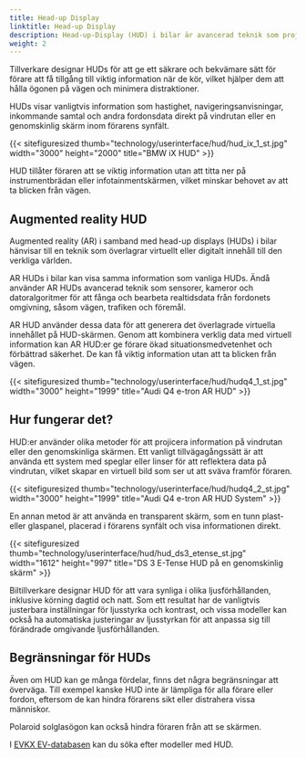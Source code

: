```yaml
---
title: Head-up Display
linktitle: Head-up Display
description: Head-up-Display (HUD) i bilar är avancerad teknik som projicerar information på vindrutan eller en genomskinlig skärm, så att föraren kan se viktig data utan att ta blicken från vägen.
weight: 2
---
```

<!-- markdownlint-disable MD033 -->
Tillverkare designar HUDs för att ge ett säkrare och bekvämare sätt för förare att få tillgång till viktig information när de kör, vilket hjälper dem att hålla ögonen på vägen och minimera distraktioner.

HUDs visar vanligtvis information som hastighet, navigeringsanvisningar, inkommande samtal och andra fordonsdata direkt på vindrutan eller en genomskinlig skärm inom förarens synfält.

{{< sitefiguresized thumb="technology/userinterface/hud/hud_ix_1_st.jpg" width="3000" height="2000" title="BMW iX HUD" >}}

HUD tillåter föraren att se viktig information utan att titta ner på instrumentbrädan eller infotainmentskärmen, vilket minskar behovet av att ta blicken från vägen.

## Augmented reality HUD

Augmented reality (AR) i samband med head-up displays (HUDs) i bilar hänvisar till en teknik som överlagrar virtuellt eller digitalt innehåll till den verkliga världen.

AR HUDs i bilar kan visa samma information som vanliga HUDs. Ändå använder AR HUDs avancerad teknik som sensorer, kameror och datoralgoritmer för att fånga och bearbeta realtidsdata från fordonets omgivning, såsom vägen, trafiken och föremål.

AR HUD använder dessa data för att generera det överlagrade virtuella innehållet på HUD-skärmen. Genom att kombinera verklig data med virtuell information kan AR HUD:er ge förare ökad situationsmedvetenhet och förbättrad säkerhet. De kan få viktig information utan att ta blicken från vägen.

{{< sitefiguresized thumb="technology/userinterface/hud/hudq4_1_st.jpg" width="3000" height="1999" title="Audi Q4 e-tron AR HUD" >}}

## Hur fungerar det?

HUD:er använder olika metoder för att projicera information på vindrutan eller den genomskinliga skärmen. Ett vanligt tillvägagångssätt är att använda ett system med speglar eller linser för att reflektera data på vindrutan, vilket skapar en virtuell bild som ser ut att sväva framför föraren.

{{< sitefiguresized thumb="technology/userinterface/hud/hudq4_2_st.jpg" width="3000" height="1999" title="Audi Q4 e-tron AR HUD System" >}}

En annan metod är att använda en transparent skärm, som en tunn plast- eller glaspanel, placerad i förarens synfält och visa informationen direkt.

{{< sitefiguresized thumb="technology/userinterface/hud/hud_ds3_etense_st.jpg" width="1612" height="997" title="DS 3 E-Tense HUD på en genomskinlig skärm" >}}

Biltillverkare designar HUD för att vara synliga i olika ljusförhållanden, inklusive körning dagtid och natt. Som ett resultat har de vanligtvis justerbara inställningar för ljusstyrka och kontrast, och vissa modeller kan också ha automatiska justeringar av ljusstyrkan för att anpassa sig till förändrade omgivande ljusförhållanden.

## Begränsningar för HUDs

Även om HUD kan ge många fördelar, finns det några begränsningar att överväga. Till exempel kanske HUD inte är lämpliga för alla förare eller fordon, eftersom de kan hindra förarens sikt eller distrahera vissa människor.

Polaroid solglasögon kan också hindra föraren från att se skärmen.

I [EVKX EV-databasen](../../evsearch/) kan du söka efter modeller med HUD.
